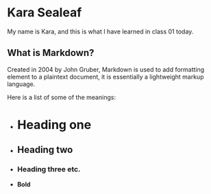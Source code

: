 # Kara Sealeaf
My name is Kara, and this is what I have learned in class 01 today.

## What is Markdown?
Created in 2004 by John Gruber, Markdown is used to add formatting element to a plaintext document, it is essentially a lightweight markup language.

Here is a list of some of the meanings:
-	# Heading one
- ## Heading two
- ### Heading three etc.
-	**Bold**
